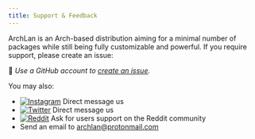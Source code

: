 ```yaml
---
title: Support & Feedback
---
```


ArchLan is an Arch-based distribution aiming for a minimal number of packages while still being fully customizable and powerful. If you require support, please create an issue:

💬 _Use a GitHub account to [create an issue](https://help.github.com/en/github/managing-your-work-on-github/creating-an-issue)._

You may also:

- [![Instagram](https://img.shields.io/badge/Instagram-%40archlan__linux-2f1254.svg?logo=instagram&logoColor=white&labelColor=131a1c&style=for-the-badge)](https://www.instagram.com/archlan_linux/) Direct message us
- [![Twitter](https://img.shields.io/badge/Twitter-%40ArchLan__Linux-2f1254.svg?logo=twitter&logoColor=white&labelColor=131a1c&style=for-the-badge)](https://twitter.com/ArchLan_Linux) Direct message us
- [![Reddit](https://img.shields.io/badge/Reddit-%20r/archlan-2f1254.svg?logo=reddit&labelColor=131a1c&style=for-the-badge)](https://www.reddit.com/r/archlan) Ask for users support on the Reddit community
- Send an email to [archlan@protonmail.com](mailto:archlan@protonmail.com)
